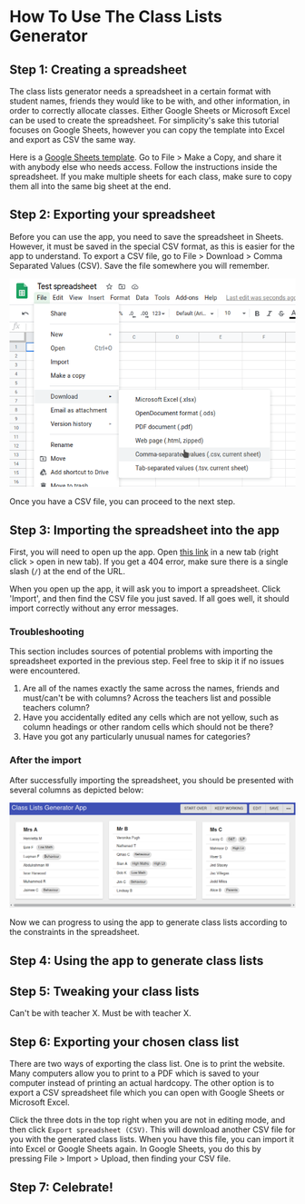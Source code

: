 # How To Use The Class Lists Generator

## Step 1: Creating a spreadsheet

The class lists generator needs a spreadsheet in a certain format with student names, friends they would like to be with, and other information, in order to correctly allocate classes. Either Google Sheets or Microsoft Excel can be used to create the spreadsheet. For simplicity's sake this tutorial focuses on Google Sheets, however you can copy the template into Excel and export as CSV the same way.

Here is a [Google Sheets template](https://docs.google.com/spreadsheets/d/1SSYvKtQz-YQKJdHrgddIavMlxPmrQXmNLzNnnxdQ4Mo/edit?usp=sharing). Go to File > Make a Copy, and share it with anybody else who needs access. Follow the instructions inside the spreadsheet. If you make multiple sheets for each class, make sure to copy them all into the same big sheet at the end.

## Step 2: Exporting your spreadsheet

Before you can use the app, you need to save the spreadsheet in Sheets. However, it must be saved in the special CSV format, as this is easier for the app to understand. To export a CSV file, go to File > Download > Comma Separated Values (CSV). Save the file somewhere you will remember.

![How to export a CSV in Google Sheets](./images/sheets-csv.png)

Once you have a CSV file, you can proceed to the next step.

## Step 3: Importing the spreadsheet into the app

First, you will need to open up the app. Open [this link](https://oliverbalfour.github.io/ClassListsGenerator/) in a new tab (right click > open in new tab). If you get a 404 error, make sure there is a single slash (`/`) at the end of the URL.

When you open up the app, it will ask you to import a spreadsheet. Click 'Import', and then find the CSV file you just saved. If all goes well, it should import correctly without any error messages.

### Troubleshooting

This section includes sources of potential problems with importing the spreadsheet exported in the previous step. Feel free to skip it if no issues were encountered.

1. Are all of the names exactly the same across the names, friends and must/can't be with columns? Across the teachers list and possible teachers column?
2. Have you accidentally edited any cells which are not yellow, such as column headings or other random cells which should not be there?
3. Have you got any particularly unusual names for categories?

### After the import

After successfully importing the spreadsheet, you should be presented with several columns as depicted below:

![Example screenshot of dummy class list](./images/view-dummy.png)

Now we can progress to using the app to generate class lists according to the constraints in the spreadsheet.

## Step 4: Using the app to generate class lists

## Step 5: Tweaking your class lists

Can't be with teacher X. Must be with teacher X.

## Step 6: Exporting your chosen class list

There are two ways of exporting the class list. One is to print the website. Many computers allow you to print to a PDF which is saved to your computer instead of printing an actual hardcopy. The other option is to export a CSV spreadsheet file which you can open with Google Sheets or Microsoft Excel.

Click the three dots in the top right when you are not in editing mode, and then click `Export spreadsheet (CSV)`. This will download another CSV file for you with the generated class lists. When you have this file, you can import it into Excel or Google Sheets again. In Google Sheets, you do this by pressing File > Import > Upload, then finding your CSV file.

## Step 7: Celebrate!
